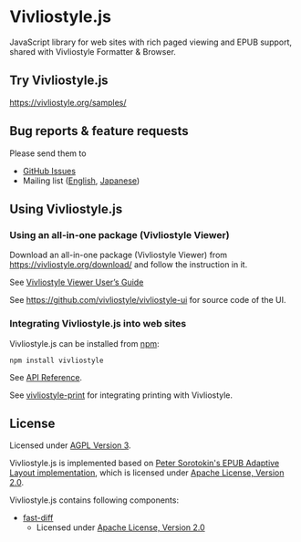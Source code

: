 # Vivliostyle.js

JavaScript library for web sites with rich paged viewing and EPUB support, shared with Vivliostyle Formatter & Browser.

## Try Vivliostyle.js

<https://vivliostyle.org/samples/>

## Bug reports & feature requests

Please send them to

- [GitHub Issues](https://github.com/vivliostyle/vivliostyle.js/issues)
- Mailing list ([English](https://groups.google.com/forum/?hl=ja#!forum/vivliostyle), [Japanese](https://groups.google.com/forum/?hl=ja#!forum/vivliostyle-ja))

## Using Vivliostyle.js

### Using an all-in-one package (Vivliostyle Viewer)

Download an all-in-one package (Vivliostyle Viewer) from <https://vivliostyle.org/download/> and follow the instruction in it.

See [Vivliostyle Viewer User’s Guide](https://vivliostyle.github.io/vivliostyle.js/docs/en/)

See <https://github.com/vivliostyle/vivliostyle-ui> for source code of the UI.

### Integrating Vivliostyle.js into web sites

Vivliostyle.js can be installed from [npm](https://www.npmjs.com/package/vivliostyle):

```
npm install vivliostyle
```

See [API Reference](https://github.com/vivliostyle/vivliostyle.js/blob/master/doc/api.md).

See [vivliostyle-print](https://github.com/vivliostyle/vivliostyle-print/) for integrating printing with Vivliostyle.

## License

Licensed under [AGPL Version 3](http://www.gnu.org/licenses/agpl.html).

Vivliostyle.js is implemented based on [Peter Sorotokin's EPUB Adaptive Layout implementation](https://github.com/sorotokin/adaptive-layout), which is licensed under [Apache License, Version 2.0](http://www.apache.org/licenses/LICENSE-2.0).

Vivliostyle.js contains following components:

- [fast-diff](https://www.npmjs.com/package/fast-diff)
  - Licensed under [Apache License, Version 2.0](http://www.apache.org/licenses/LICENSE-2.0)
